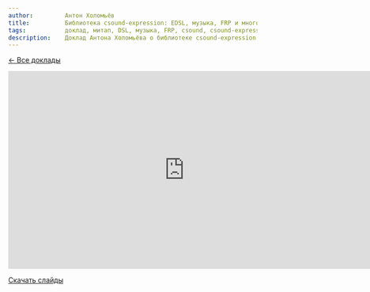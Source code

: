 ```yaml
---
author:         Антон Холомьёв
title:          Библиотека csound-expression: EDSL, музыка, FRP и многое другое
tags:           доклад, митап, DSL, музыка, FRP, csound, csound-expression
description:    Доклад Антона Холомьёва о библиотеке csound-expression, EDSL, музыке, FRP и многом другом на RuHaskell.Meetup 2015 Summer.
---
```


[&larr; Все доклады](/posts/events/2015/07/01/meet-up-summer-2015-videos.html)

<nobr><iframe
width="711" height="400"
src="https://www.youtube.com/embed/kCcWv6q6Bqc"
frameborder="0" allowfullscreen></iframe><iframe
src="https://www.slideshare.net/slideshow/embed_code/key/ctKmj4HgbwlGNk"
width="476" height="400"
frameborder="0" marginwidth="0" marginheight="0" scrolling="no"></iframe></nobr>

[Скачать слайды](/files/meetup-2015-summer/6_anton-k-slides-csound-expression-ru.pdf)
